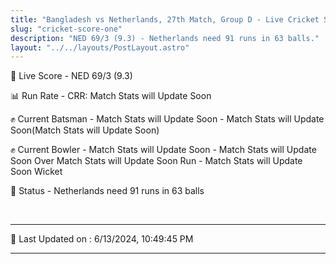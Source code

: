 ```yaml
---
title: "Bangladesh vs Netherlands, 27th Match, Group D - Live Cricket Score"
slug: "cricket-score-one"
description: "NED 69/3 (9.3) - Netherlands need 91 runs in 63 balls."
layout: "../../layouts/PostLayout.astro"
---
```


🔴 Live Score - NED 69/3 (9.3)  

📊 Run Rate - CRR: Match Stats will Update Soon  

✊ Current Batsman - Match Stats will Update Soon - Match Stats will Update Soon(Match Stats will Update Soon)  

✊ Current Bowler - Match Stats will Update Soon - Match Stats will Update Soon Over Match Stats will Update Soon Run - Match Stats will Update Soon Wicket  

📑 Status - Netherlands need 91 runs in 63 balls

<br />

***

📝 Last Updated on : 6/13/2024, 10:49:45 PM

***

